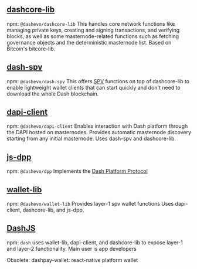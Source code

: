 ## [dashcore-lib](https://github.com/dashevo/dashcore-lib)
npm: `@dashevo/dashcore-lib`
This handles core network functions like managing private keys, creating and signing transactions, and verifying blocks, as well as some masternode-related functions such as fetching governance objects and the deterministic masternode list. Based on Bitcoin's bitcore-lib.

## [dash-spv](https://github.com/dashevo/dash-spv)
npm: `@dashevo/dash-spv`
This offers [SPV](glossary#section-simple-payment-verification) functions on top of dashcore-lib to enable lightweight wallet clients that can start quickly and don't need to download the whole Dash blockchain.

## [dapi-client](https://github.com/dashevo/dapi-client)
npm: `@dashevo/dapi-client`
Enables interaction with Dash platform through the DAPI hosted on masternodes. Provides automatic masternode discovery starting from any initial masternode.
Uses dash-spv and dashcore-lib.

## [js-dpp](https://github.com/dashevo/js-dpp)
npm: `@dashevo/dpp`
Implements the [Dash Platform Protocol](https://github.com/dashevo/dpp-spec)

## [wallet-lib](https://github.com/dashevo/wallet-lib)
npm: `@dashevo/wallet-lib`
Provides layer-1 spv wallet functions
Uses dapi-client, dashcore-lib, and js-dpp.

## [DashJS](https://github.com/dashevo/DashJS)
npm: `dash`
uses wallet-lib, dapi-client, and dashcore-lib to expose layer-1 and layer-2 functionality. Main user is app developers

Obsolete:
dashpay-wallet: react-native platform wallet